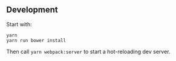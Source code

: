 ## Development

Start with:

```
yarn
yarn run bower install
```

Then call `yarn webpack:server` to start a hot-reloading dev server.
